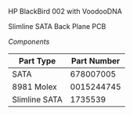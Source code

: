 HP BlackBird 002 with VoodooDNA

Slimline SATA Back Plane PCB

*Components*

| Part Type | Part Number |
|-----------|-------------|
| SATA | 678007005 |
| 8981 Molex | 0015244745 |
| Slimline SATA | 1735539 |